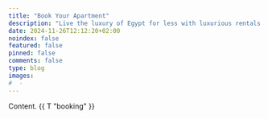 ```yaml
---
title: "Book Your Apartment"
description: "Live the luxury of Egypt for less with luxurious rentals that won’t break the bank!"
date: 2024-11-26T12:12:20+02:00
noindex: false
featured: false
pinned: false
comments: false
type: blog
images:
#  - 
---
```


Content. {{ T "booking" }}
